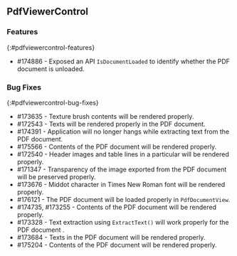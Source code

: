 ## PdfViewerControl

### Features
{:#pdfviewercontrol-features}

* \#174886 - Exposed an API `IsDocumentLoaded` to identify whether the PDF document is unloaded.

### Bug Fixes
{:#pdfviewercontrol-bug-fixes} 

* \#173635 - Texture brush contents will be rendered properly.
* \#172543 - Texts will be rendered properly in the PDF document.
* \#174391 - Application will no longer hangs while extracting text from the PDF document.
* \#175566 - Contents of the PDF document will be rendered properly.
* \#172540 - Header images and table lines in a particular will be rendered properly.
* \#171347 - Transparency of the image exported from the PDF document will be preserved properly.
* \#173676 - Middot character in Times New Roman font will be rendered properly.
* \#176121 - The PDF document will be loaded properly in `PdfDocumentView`.
* \#174735, \#173255 - Contents of the PDF document will be rendered properly.
* \#173328 - Text extraction using `ExtractText()` will work properly for the PDF document .
* \#173684 - Texts in the PDF document will be rendered properly.
* \#175204 - Contents of the PDF document will be rendered properly.